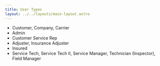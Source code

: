 ```yaml
---
title: User Types
layout: ../../layouts/main-layout.astro
---
```


- Customer, Company, Carrier
- Admin
- Customer Service Rep
- Adjuster, Insurance Adjuster
- Insured
- Service Tech, Service Tech II, Service Manager, Technician (Inspector), Field Manager